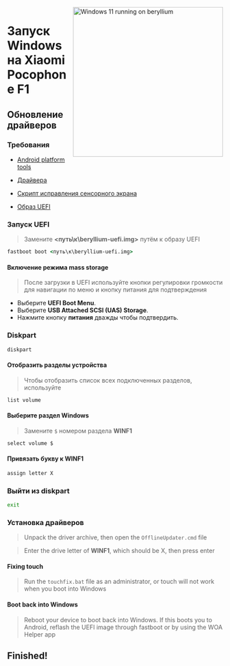 <img align="right" src="https://github.com/n00b69/woa-beryllium/blob/main/beryllium.png" width="350" alt="Windows 11 running on beryllium">

# Запуск Windows на Xiaomi Pocophone F1

## Обновление драйверов 

### Требования
- [Android platform tools](https://developer.android.com/studio/releases/platform-tools)
  
- [Драйвера](https://github.com/n00b69/woa-beryllium/releases/tag/Drivers)

- [Скрипт исправления сенсорного экрана](https://github.com/n00b69/woa-beryllium/releases/download/Files/touchfix.bat)
  
- [Образ UEFI](https://github.com/n00b69/woa-beryllium/releases/tag/UEFI)

### Запуск UEFI
> Замените **<путь\к\beryllium-uefi.img>** путём к образу UEFI 
```cmd
fastboot boot <путь\к\beryllium-uefi.img>
```

#### Включение режима mass storage 
> После загрузки в UEFI используйте кнопки регулировки громкости для навигации по меню и кнопку питания для подтверждения
- Выберите **UEFI Boot Menu**.
- Выберите **USB Attached SCSI (UAS) Storage**.
- Нажмите кнопку **питания** дважды чтобы подтвердить.

### Diskpart
```cmd
diskpart
```

#### Отобразить разделы устройства
> Чтобы отобразить список всех подключенных разделов, используйте
```cmd
list volume
```

#### Выберите раздел Windows 
> Замените `$` номером раздела **WINF1**
```cmd
select volume $
```

#### Привязать букву к WINF1
```cmd
assign letter X
```

### Выйти из diskpart
```cmd
exit
```

### Установка драйверов 
> Unpack the driver archive, then open the `OfflineUpdater.cmd` file

> Enter the drive letter of **WINF1**, which should be X, then press enter

#### Fixing touch
> Run the `touchfix.bat` file as an administrator, or touch will not work when you boot into Windows

#### Boot back into Windows
> Reboot your device to boot back into Windows. If this boots you to Android, reflash the UEFI image through fastboot or by using the WOA Helper app


## Finished!
